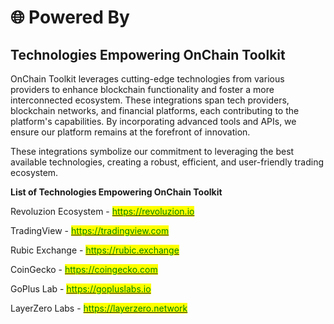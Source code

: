 # 🌐 Powered By

## Technologies Empowering OnChain Toolkit

OnChain Toolkit leverages cutting-edge technologies from various providers to enhance blockchain functionality and foster a more interconnected ecosystem. These integrations span tech providers, blockchain networks, and financial platforms, each contributing to the platform's capabilities. By incorporating advanced tools and APIs, we ensure our platform remains at the forefront of innovation.

These integrations symbolize our commitment to leveraging the best available technologies, creating a robust, efficient, and user-friendly trading ecosystem.

**List of Technologies Empowering OnChain Toolkit**

Revoluzion Ecosystem - [<mark style="color:green;">https://revoluzion.io</mark>](https://revoluzion.io)

TradingView - [<mark style="color:green;">https://tradingview.com</mark>](https://tradingview.com)

Rubic Exchange - [<mark style="color:green;">https://rubic.exchange</mark>](https://rubic.exchange/)

CoinGecko - [<mark style="color:green;">https://coingecko.com</mark>](https://coingecko.com)

GoPlus Lab - [<mark style="color:green;">https://gopluslabs.io</mark>](https://gopluslabs.io/)

LayerZero Labs - [<mark style="color:green;">https://layerzero.network</mark>](https://layerzero.network/)
